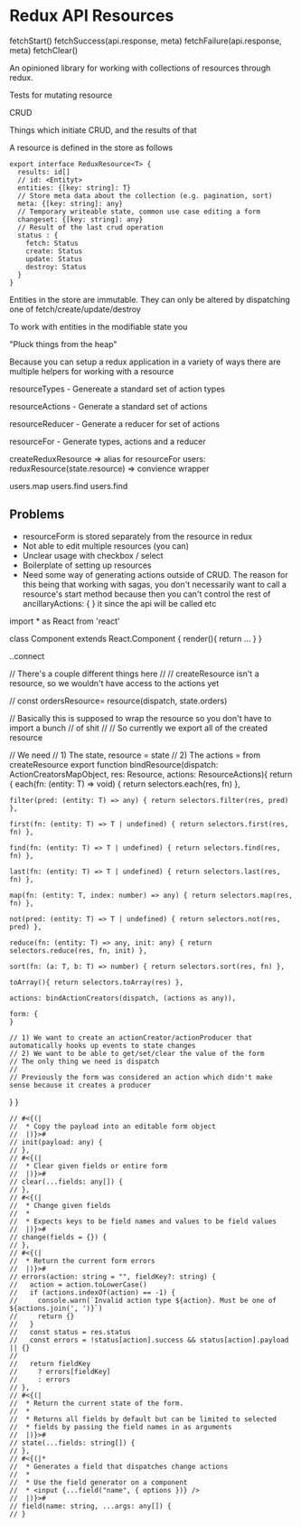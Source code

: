 # Redux API Resources

fetchStart()
fetchSuccess(api.response, meta)
fetchFailure(api.response, meta)
fetchClear()

An opinioned library for working with collections of resources through redux.

Tests for mutating resource

CRUD

Things which initiate CRUD, and the results of that

A resource is defined in the store as follows

```
export interface ReduxResource<T> {
  results: id[]
  // id: <Entityt>
  entities: {[key: string]: T}
  // Store meta data about the collection (e.g. pagination, sort)
  meta: {[key: string]: any}
  // Temporary writeable state, common use case editing a form
  changeset: {[key: string]: any}
  // Result of the last crud operation
  status : {
    fetch: Status
    create: Status
    update: Status
    destroy: Status
  }
}
```

Entities in the store are immutable. They can only be altered by dispatching one of fetch/create/update/destroy

To work with entities in the modifiable state you

"Pluck things from the heap"

Because you can setup a redux application in a variety of ways there are multiple helpers for working with a resource

resourceTypes - Genereate a standard set of action types

resourceActions - Generate a standard set of actions

resourceReducer - Generate a reducer for set of actions

resourceFor - Generate types, actions and a reducer

createReduxResource => alias for resourceFor
users: reduxResource(state.resource) => convience wrapper

users.map
users.find
users.find

## Problems

- resourceForm is stored separately from the resource in redux
- Not able to edit multiple resources (you can)
- Unclear usage with checkbox / select
- Boilerplate of setting up resources
- Need some way of generating actions outside of CRUD. The reason for this being that working with sagas, you don't necessarily want to call a resource's start method because then you can't control the rest of
  ancillaryActions: {
  }
  it since the api will be called etc

import * as React from 'react'

class Component extends React.Component {
  render(){
    return ...
  }
}

..connect


// There's a couple different things here
//
// createResource isn't a resource, so we wouldn't have access to the actions yet

// const ordersResource= resource(dispatch, state.orders)

// Basically this is supposed to wrap the resource so you don't have to import a bunch
// of shit
//
// So currently we export all of the created resource

// We need
// 1) The state, resource = state
// 2) The actions = from createResource
export function bindResource<T>(dispatch: ActionCreatorsMapObject, res: Resource<T>, actions: ResourceActions<T>){
  return {
    each(fn: (entity: T) => void) { return selectors.each(res, fn) },

    filter(pred: (entity: T) => any) { return selectors.filter(res, pred) },

    first(fn: (entity: T) => T | undefined) { return selectors.first(res, fn) },

    find(fn: (entity: T) => T | undefined) { return selectors.find(res, fn) },

    last(fn: (entity: T) => T | undefined) { return selectors.last(res, fn) },

    map(fn: (entity: T, index: number) => any) { return selectors.map(res, fn) },

    not(pred: (entity: T) => T | undefined) { return selectors.not(res, pred) },

    reduce(fn: (entity: T) => any, init: any) { return selectors.reduce(res, fn, init) },

    sort(fn: (a: T, b: T) => number) { return selectors.sort(res, fn) },

    toArray(){ return selectors.toArray(res) },

    actions: bindActionCreators(dispatch, (actions as any)),

    form: {
    }

    // 1) We want to create an actionCreator/actionProducer that automatically hooks up events to state changes
    // 2) We want to be able to get/set/clear the value of the form
    // The only thing we need is dispatch
    //
    // Previously the form was considered an action which didn't make sense because it creates a producer
  }
}

    // #<{(|
    //  * Copy the payload into an editable form object
    //  |)}>#
    // init(payload: any) {
    // },
    // #<{(|
    //  * Clear given fields or entire form
    //  |)}>#
    // clear(...fields: any[]) {
    // },
    // #<{(|
    //  * Change given fields
    //  *
    //  * Expects keys to be field names and values to be field values
    //  |)}>#
    // change(fields = {}) {
    // },
    // #<{(|
    //  * Return the current form errors
    //  |)}>#
    // errors(action: string = "", fieldKey?: string) {
    //   action = action.toLowerCase()
    //   if (actions.indexOf(action) == -1) {
    //     console.warn(`Invalid action type ${action}. Must be one of ${actions.join(', ')}`)
    //     return {}
    //   }
    //   const status = res.status
    //   const errors = !status[action].success && status[action].payload || {}
    //
    //   return fieldKey
    //     ? errors[fieldKey]
    //     : errors
    // },
    // #<{(|
    //  * Return the current state of the form.
    //  *
    //  * Returns all fields by default but can be limited to selected
    //  * fields by passing the field names in as arguments
    //  |)}>#
    // state(...fields: string[]) {
    // },
    // #<{(|*
    //  * Generates a field that dispatches change actions
    //  *
    //  * Use the field generator on a component
    //  * <input {...field("name", { options })} />
    //  |)}>#
    // field(name: string, ...args: any[]) {
    // }

